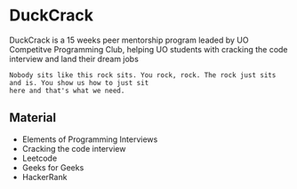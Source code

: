 # DuckCrack
DuckCrack is a 15 weeks peer mentorship program leaded by UO Competitve Programming Club, helping UO students with cracking the code interview and land their dream jobs

```
Nobody sits like this rock sits. You rock, rock. The rock just sits and is. You show us how to just sit 
here and that's what we need.
```
## Material
* Elements of Programming Interviews
* Cracking the code interview
* Leetcode
* Geeks for Geeks
* HackerRank
